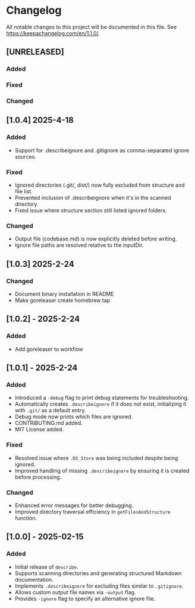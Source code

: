 # Changelog

All notable changes to this project will be documented in this file. See https://keepachangelog.com/en/1.1.0/.

## [UNRELEASED] 
### Added 

### Fixed 

### Changed


## [1.0.4] 2025-4-18 
### Added 
- Support for .describeignore and .gitignore as comma-separated ignore sources.
     
### Fixed 
- Ignored directories (.git/, dist/) now fully excluded from structure and file list.
- Prevented inclusion of .describeignore when it's in the scanned directory.
- Fixed issue where structure section still listed ignored folders.

### Changed 
- Output file (codebase.md) is now explicitly deleted before writing.
- Ignore file paths are resolved relative to the inputDir.

## [1.0.3] 2025-2-24
### Changed
- Document binary installation in README
- Make goreleaser create homebrew tap

## [1.0.2] - 2025-2-24
### Added
- Add goreleaser to workflow

## [1.0.1] - 2025-2-24
### Added
- Introduced a `-debug` flag to print debug statements for troubleshooting.
- Automatically creates `.describeignore` if it does not exist, initializing it with `.git/` as a default entry.
- Debug mode now prints which files are ignored.
- CONTRIBUTING.md added.
- MIT License added.

### Fixed
- Resolved issue where `.DS_Store` was being included despite being ignored.
- Improved handling of missing `.describeignore` by ensuring it is created before processing.

### Changed
- Enhanced error messages for better debugging.
- Improved directory traversal efficiency in `getFilesAndStructure` function.

## [1.0.0] - 2025-02-15
### Added
- Initial release of `describe`.
- Supports scanning directories and generating structured Markdown documentation.
- Implements `.describeignore` for excluding files similar to `.gitignore`.
- Allows custom output file names via `-output` flag.
- Provides `-ignore` flag to specify an alternative ignore file.

